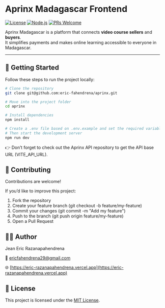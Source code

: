 # Aprinx Madagascar Frontend

[![License](https://img.shields.io/badge/License-MIT-blue.svg)](./LICENSE)
[![Node.js](https://img.shields.io/badge/Node.js-18.x-green)](https://nodejs.org)
[![PRs Welcome](https://img.shields.io/badge/PRs-welcome-brightgreen.svg)](#contributing)

Aprinx Madagascar is a platform that connects **video course sellers** and **buyers**.  
It simplifies payments and makes online learning accessible to everyone in Madagascar.

---

## 🚀 Getting Started

Follow these steps to run the project locally:

```bash
# Clone the repository
git clone git@github.com:eric-fahendrena/aprinx.git

# Move into the project folder
cd aprinx

# Install dependencies
npm install

# Create a .env file based on .env.example and set the required variables
# Then start the development server
npm run dev
```

👉 Don’t forget to check out the Aprinx API 
repository to get the API base URL (VITE_API_URL).

## 🤝 Contributing

Contributions are welcome!

If you’d like to improve this project:

1. Fork the repository
2. Create your feature branch (git checkout -b feature/my-feature)
3. Commit your changes (git commit -m "Add my feature")
4. Push to the branch (git push origin feature/my-feature)
5. Open a Pull Request

## 👨‍💻 Author
Jean Eric Razanapahendrena

📧 [ericfahendrena29@gmail.com](mailto:ericfahendrena29@gmail.com)

🌐 [https://eric-razanapahendrena.vercel.app](https://eric-razanapahendrena.vercel.app)

## 📜 License

This project is licensed under the [MIT License](./LICENSE).
